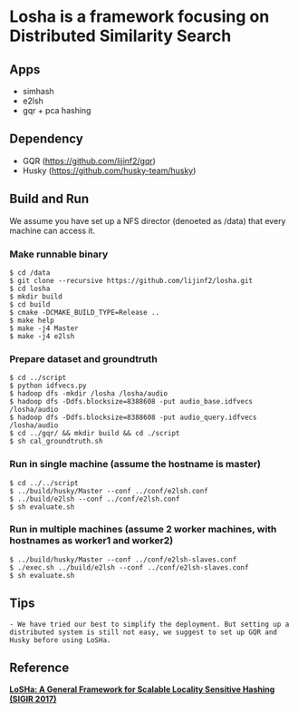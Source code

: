 # Losha is a framework focusing on Distributed Similarity Search

## Apps
  - simhash
  - e2lsh
  - gqr + pca hashing

## Dependency
  - GQR (https://github.com/lijinf2/gqr)
  - Husky (https://github.com/husky-team/husky)

## Build and Run

We assume you have set up a NFS director (denoeted as /data) that every machine can access it. 

### Make runnable binary

    $ cd /data
    $ git clone --recursive https://github.com/lijinf2/losha.git
    $ cd losha
    $ mkdir build
    $ cd build
    $ cmake -DCMAKE_BUILD_TYPE=Release ..  
    $ make help                     
    $ make -j4 Master
    $ make -j4 e2lsh 

### Prepare dataset and groundtruth
    $ cd ../script
    $ python idfvecs.py
    $ hadoop dfs -mkdir /losha /losha/audio
    $ hadoop dfs -Ddfs.blocksize=8388608 -put audio_base.idfvecs /losha/audio
    $ hadoop dfs -Ddfs.blocksize=8388608 -put audio_query.idfvecs /losha/audio
    $ cd ../gqr/ && mkdir build && cd ./script
    $ sh cal_groundtruth.sh

### Run in single machine (assume the hostname is master)
    $ cd ../../script
    $ ../build/husky/Master --conf ../conf/e2lsh.conf
    $ ../build/e2lsh --conf ../conf/e2lsh.conf
    $ sh evaluate.sh

### Run in multiple machines (assume 2 worker machines, with hostnames as worker1 and worker2)
    $ ../build/husky/Master --conf ../conf/e2lsh-slaves.conf
    $ ./exec.sh ../build/e2lsh --conf ../conf/e2lsh-slaves.conf
    $ sh evaluate.sh

## Tips
    - We have tried our best to simplify the deployment. But setting up a distributed system is still not easy, we suggest to set up GQR and Husky before using LoSHa. 

## Reference

**[LoSHa: A General Framework for Scalable Locality Sensitive Hashing (SIGIR 2017)](http://appsrv.cse.cuhk.edu.hk/~jfli/paper/2017/losha.pdf)**
